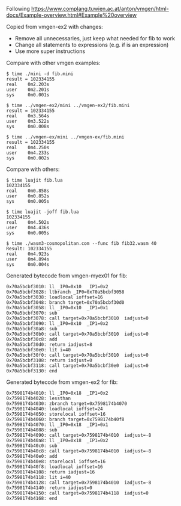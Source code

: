 Following https://www.complang.tuwien.ac.at/anton/vmgen/html-docs/Example-overview.html#Example%20overview

Copied from vmgen-ex2 with changes: 
- Remove all unnecessaries, just keep what needed for fib to work
- Change all statements to expressions (e.g. if is an expression)
- Use more super instructions

Compare with other vmgen examples:
```
$ time ./mini -d fib.mini
result = 102334155
real    0m2.203s
user    0m2.201s
sys     0m0.001s

$ time ../vmgen-ex2/mini ../vmgen-ex2/fib.mini
result = 102334155
real    0m3.564s
user    0m3.522s
sys     0m0.008s

$ time ../vmgen-ex/mini ../vmgen-ex/fib.mini
result = 102334155
real    0m4.250s
user    0m4.233s
sys     0m0.002s
```

Compare with others:
```
$ time luajit fib.lua
102334155
real    0m0.858s
user    0m0.852s
sys     0m0.005s

$ time luajit -joff fib.lua
102334155
real    0m4.502s
user    0m4.436s
sys     0m0.005s

$ time ./wasm3-cosmopolitan.com --func fib fib32.wasm 40
Result: 102334155
real    0m4.923s
user    0m4.894s
sys     0m0.004s
```


Generated bytecode from vmgen-myex01 for fib:
```
0x70a5bcbf3010: ll _IP0=0x10  _IP1=0x2 
0x70a5bcbf3028: ltbranch _IP0=0x70a5bcbf3058 
0x70a5bcbf3038: loadlocal ioffset=16 
0x70a5bcbf3048: branch target=0x70a5bcbf30d0 
0x70a5bcbf3058: ll _IP0=0x10  _IP1=0x1 
0x70a5bcbf3070: sub
0x70a5bcbf3078: call target=0x70a5bcbf3010  iadjust=0 
0x70a5bcbf3090: ll _IP0=0x10  _IP1=0x2 
0x70a5bcbf30a8: sub
0x70a5bcbf30b0: call target=0x70a5bcbf3010  iadjust=0 
0x70a5bcbf30c8: add
0x70a5bcbf30d0: return iadjust=8 
0x70a5bcbf30e0: lit i=40 
0x70a5bcbf30f0: call target=0x70a5bcbf3010  iadjust=0 
0x70a5bcbf3108: return iadjust=0 
0x70a5bcbf3118: call target=0x70a5bcbf30e0  iadjust=0 
0x70a5bcbf3130: end
```

Generated bytecode from vmgen-ex2 for fib:
```
0x7598174b4010: ll _IP0=0x18  _IP1=0x2 
0x7598174b4028: lessthan
0x7598174b4030: zbranch target=0x7598174b4070 
0x7598174b4040: loadlocal ioffset=24 
0x7598174b4050: storelocal ioffset=16 
0x7598174b4060: branch target=0x7598174b40f8 
0x7598174b4070: ll _IP0=0x18  _IP1=0x1 
0x7598174b4088: sub
0x7598174b4090: call target=0x7598174b4010  iadjust=-8 
0x7598174b40a8: ll _IP0=0x18  _IP1=0x2 
0x7598174b40c0: sub
0x7598174b40c8: call target=0x7598174b4010  iadjust=-8 
0x7598174b40e0: add
0x7598174b40e8: storelocal ioffset=16 
0x7598174b40f8: loadlocal ioffset=16 
0x7598174b4108: return iadjust=16 
0x7598174b4118: lit i=40 
0x7598174b4128: call target=0x7598174b4010  iadjust=-8 
0x7598174b4140: return iadjust=0 
0x7598174b4150: call target=0x7598174b4118  iadjust=0 
0x7598174b4168: end
```
